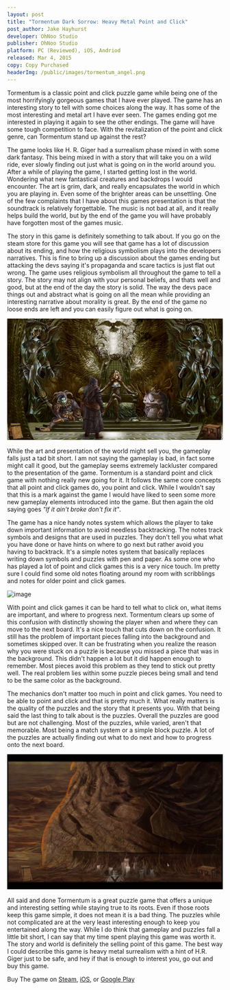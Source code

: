 ```yaml
---
layout: post
title: "Tormentum Dark Sorrow: Heavy Metal Point and Click"
post_author: Jake Hayhurst
developer: OhNoo Studio
publisher: OhNoo Studio
platform: PC (Reviewed), iOS, Andriod
released: Mar 4, 2015
copy: Copy Purchased
headerImg: /public/images/tormentum_angel.png
---
```


Tormentum is a classic point and click puzzle game while being one of the most horrifyingly gorgeous games that I have ever played. The game has an interesting story to tell with some choices along the way. It has some of the most interesting and metal art I have ever seen. The games ending got me interested in playing it again to see the other endings. The game will have some tough competition to face. With the revitalization of the point and click genre, can Tormentum stand up against the rest?

The game looks like H. R. Giger had a surrealism phase mixed in with some dark fantasy. This being mixed in with a story that will take you on a wild ride, ever slowly finding out just what is going on in the world around you. After a while of playing the game, I started getting lost in the world. Wondering what new fantastical creatures and backdrops I would encounter. The art is grim, dark, and really encapsulates the world in which you are playing in. Even some of the brighter areas can be unsettling. One of the few complaints that I have about this games presentation is that the soundtrack is relatively forgettable. The music is not bad at all, and it really helps build the world, but by the end of the game you will have probably have forgotten most of the games music.

The story in this game is definitely something to talk about. If you go on the steam store for this game you will see that game has a lot of discussion about its ending, and how the religious symbolism plays into the developers narratives. This is fine to bring up a discussion about the games ending but attacking the devs saying it's propaganda and scare tactics is just flat out wrong. The game uses religious symbolism all throughout the game to tell a story. The story may not align with your personal beliefs, and thats well and good, but at the end of the day the story is solid. The way the devs pace things out and abstract what is going on all the mean while providing an interesting narrative about morality is great. By the end of the game no loose ends are left and you can easily figure out what is going on.

![image](/public/images/tormentum_queen.png)

While the art and presentation of the world might sell you, the gameplay falls just a tad bit short. I am not saying the gameplay is bad, in fact some might call it good, but the gameplay seems extremely lackluster compared to the presentation of the game. Tormentum is a standard point and click game with nothing really new going for it. It follows the same core concepts that all point and click games do, you point and click. While I wouldn't say that this is a mark against the game I would have liked to seen some more new gameplay elements introduced into the game. But then again the old saying goes *"If it ain't broke don't fix it"*.

The game has a nice handy notes system which allows the player to take down important information to avoid needless backtracking. The notes track symbols and designs that are used in puzzles. They don't tell you what what you have done or have hints on where to go next but rather avoid you having to backtrack. It's a simple notes system that basically replaces writing down symbols and puzzles with pen and paper. As some one who has played a lot of point and click games this is a very nice touch. Im pretty sure I could find some old notes floating around my room with scribblings and notes for older point and click games.

![image](/public/images/tormentum_angel.png)

With point and click games it can be hard to tell what to click on, what items are important, and where to progress next. Tormentum clears up some of this confusion with distinctly showing the player when and where they can move to the next board. It's a nice touch that cuts down on the confusion. It still has the problem of important pieces falling into the background and sometimes skipped over. It can be frustrating when you realize the reason why you were stuck on a puzzle is because you missed a piece that was in the background. This didn't happen a lot but it did happen enough to remember. Most pieces avoid this problem as they tend to stick out pretty well. The real problem lies within some puzzle pieces being small and tend to be the same color as the background.

The mechanics don't matter too much in point and click games. You need to be able to point and click and that is pretty much it. What really matters is the quality of the puzzles and the story that it presents you. With that being said the last thing to talk about is the puzzles. Overall the puzzles are good but are not challenging. Most of the puzzles, while varied, aren't that memorable. Most being a match system or a simple block puzzle. A lot of the puzzles are actually finding out what to do next and how to progress onto the next board.

![image](/public/images/tormentum_names.png)

All said and done Tormentum is a great puzzle game that offers a unique and interesting setting while staying true to its roots. Even if those roots keep this game simple, it does not mean it is a bad thing. The puzzles while not complicated are at the very least interesting enough to keep you entertained along the way. While I do think that gameplay and puzzles fall a little bit short, I can say that my time spent playing this game was worth it. The story and world is definitely the selling point of this game. The best way I could describe this game is heavy metal surrealism with a hint of H.R. Giger just to be safe, and hey if that is enough to interest you, go out and buy this game.

Buy The game on [Steam](http://store.steampowered.com/app/335000/), [iOS](https://itunes.apple.com/us/app/id869869881), or [Google Play](https://play.google.com/store/apps/details?id=air.com.ohnoo.tormentum)
